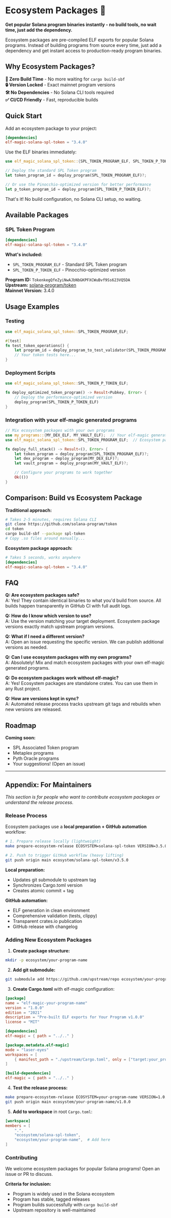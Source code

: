 # Ecosystem Packages 🌟

**Get popular Solana program binaries instantly - no build tools, no wait time, just add the dependency.**

Ecosystem packages are pre-compiled ELF exports for popular Solana programs. Instead of building programs from source every time, just add a dependency and get instant access to production-ready program binaries.

## Why Ecosystem Packages?

**🚀 Zero Build Time** - No more waiting for `cargo build-sbf`  
**🔒 Version Locked** - Exact mainnet program versions  
**🛠️ No Dependencies** - No Solana CLI tools required  
**✅ CI/CD Friendly** - Fast, reproducible builds

## Quick Start

Add an ecosystem package to your project:

```toml
[dependencies]
elf-magic-solana-spl-token = "3.4.0"
```

Use the ELF binaries immediately:

```rust
use elf_magic_solana_spl_token::{SPL_TOKEN_PROGRAM_ELF, SPL_TOKEN_P_TOKEN_ELF};

// Deploy the standard SPL Token program
let token_program_id = deploy_program(SPL_TOKEN_PROGRAM_ELF)?;

// Or use the Pinocchio-optimized version for better performance
let p_token_program_id = deploy_program(SPL_TOKEN_P_TOKEN_ELF)?;
```

That's it! No build configuration, no Solana CLI setup, no waiting.

## Available Packages

### SPL Token Program

```toml
[dependencies]
elf-magic-solana-spl-token = "3.4.0"
```

**What's included:**

- `SPL_TOKEN_PROGRAM_ELF` - Standard SPL Token program
- `SPL_TOKEN_P_TOKEN_ELF` - Pinocchio-optimized version

**Program ID:** `TokenkegQfeZyiNwAJbNbGKPFXCWuBvf9Ss623VQ5DA`  
**Upstream:** [solana-program/token](https://github.com/solana-program/token)  
**Mainnet Version:** 3.4.0

## Usage Examples

### Testing

```rust
use elf_magic_solana_spl_token::SPL_TOKEN_PROGRAM_ELF;

#[test]
fn test_token_operations() {
    let program_id = deploy_program_to_test_validator(SPL_TOKEN_PROGRAM_ELF);
    // Your token tests here...
}
```

### Deployment Scripts

```rust
use elf_magic_solana_spl_token::SPL_TOKEN_P_TOKEN_ELF;

fn deploy_optimized_token_program() -> Result<Pubkey, Error> {
    // Deploy the performance-optimized version
    deploy_program(SPL_TOKEN_P_TOKEN_ELF)
}
```

### Integration with your elf-magic generated programs

```rust
// Mix ecosystem packages with your own programs
use my_programs::{MY_DEX_ELF, MY_VAULT_ELF};  // Your elf-magic generated programs
use elf_magic_solana_spl_token::SPL_TOKEN_PROGRAM_ELF;  // Ecosystem package

fn deploy_full_stack() -> Result<(), Error> {
    let token_program = deploy_program(SPL_TOKEN_PROGRAM_ELF)?;
    let dex_program = deploy_program(MY_DEX_ELF)?;
    let vault_program = deploy_program(MY_VAULT_ELF)?;

    // Configure your programs to work together
    Ok(())
}
```

## Comparison: Build vs Ecosystem Package

**Traditional approach:**

```bash
# Takes 2-5 minutes, requires Solana CLI
git clone https://github.com/solana-program/token
cd token
cargo build-sbf --package spl-token
# Copy .so files around manually...
```

**Ecosystem package approach:**

```toml
# Takes 5 seconds, works anywhere
[dependencies]
elf-magic-solana-spl-token = "3.4.0"
```

## FAQ

**Q: Are ecosystem packages safe?**  
A: Yes! They contain identical binaries to what you'd build from source. All builds happen transparently in GitHub CI with full audit logs.

**Q: How do I know which version to use?**  
A: Use the version matching your target deployment. Ecosystem package versions exactly match upstream program versions.

**Q: What if I need a different version?**  
A: Open an issue requesting the specific version. We can publish additional versions as needed.

**Q: Can I use ecosystem packages with my own programs?**  
A: Absolutely! Mix and match ecosystem packages with your own elf-magic generated programs.

**Q: Do ecosystem packages work without elf-magic?**  
A: Yes! Ecosystem packages are standalone crates. You can use them in any Rust project.

**Q: How are versions kept in sync?**  
A: Automated release process tracks upstream git tags and rebuilds when new versions are released.

## Roadmap

**Coming soon:**

- SPL Associated Token program
- Metaplex programs
- Pyth Oracle programs
- Your suggestions! (Open an issue)

---

## Appendix: For Maintainers

_This section is for people who want to contribute ecosystem packages or understand the release process._

### Release Process

Ecosystem packages use a **local preparation + GitHub automation** workflow:

```bash
# 1. Prepare release locally (lightweight)
make prepare-ecosystem-release ECOSYSTEM=solana-spl-token VERSION=3.5.0

# 2. Push to trigger GitHub workflow (heavy lifting)
git push origin main ecosystem/solana-spl-token/v3.5.0
```

**Local preparation:**

- Updates git submodule to upstream tag
- Synchronizes Cargo.toml version
- Creates atomic commit + tag

**GitHub automation:**

- ELF generation in clean environment
- Comprehensive validation (tests, clippy)
- Transparent crates.io publication
- GitHub release with changelog

### Adding New Ecosystem Packages

1. **Create package structure:**

```bash
mkdir -p ecosystem/your-program-name
```

2. **Add git submodule:**

```bash
git submodule add https://github.com/upstream/repo ecosystem/your-program-name/upstream
```

3. **Create Cargo.toml** with elf-magic configuration:

```toml
[package]
name = "elf-magic-your-program-name"
version = "1.0.0"
edition = "2021"
description = "Pre-built ELF exports for Your Program v1.0.0"
license = "MIT"

[dependencies]
elf-magic = { path = "../.." }

[package.metadata.elf-magic]
mode = "laser-eyes"
workspaces = [
    { manifest_path = "./upstream/Cargo.toml", only = ["target:your_program"] },
]

[build-dependencies]
elf-magic = { path = "../.." }
```

4. **Test the release process:**

```bash
make prepare-ecosystem-release ECOSYSTEM=your-program-name VERSION=1.0.0
git push origin main ecosystem/your-program-name/v1.0.0
```

5. **Add to workspace** in root `Cargo.toml`:

```toml
[workspace]
members = [
    ".",
    "ecosystem/solana-spl-token",
    "ecosystem/your-program-name",  # Add here
]
```

### Contributing

We welcome ecosystem packages for popular Solana programs! Open an issue or PR to discuss.

**Criteria for inclusion:**

- Program is widely used in the Solana ecosystem
- Program has stable, tagged releases
- Program builds successfully with `cargo build-sbf`
- Upstream repository is well-maintained
